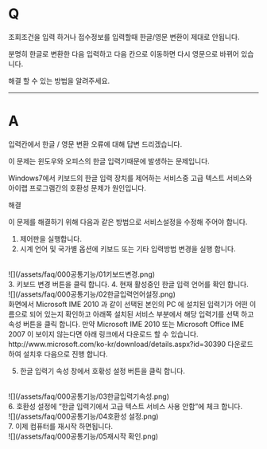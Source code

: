 # Q

조회조건을 입력 하거나 접수정보를 입력할때 한글/영문 변환이 제대로 안됩니다.

분명히 한글로 변환한 다음 입력하고 다음 칸으로 이동하면 다시 영문으로 바뀌어 있습니다.

해결 할 수 있는 방법을 알려주세요.

***

# A
입력칸에서 한글 / 영문 변환 오류에 대해 답변 드리겠습니다.

이 문제는 윈도우와 오피스의 한글 입력기때문에 발생하는 문제입니다.

Windows7에서 키보드의 한글 입력 장치를 제어하는 서비스중 고급 텍스트 서비스와 아이랩 프로그램간의 호환성 문제가 원인입니다.

해결

이 문제를 해결하기 위해 다음과 같은 방법으로 서비스설정을 수정해 주어야 합니다.
1. 제어판을 실행합니다.
2. 시계 언어 및 국가별 옵션에 키보드 또는 기타 입력방법 변경을 실행 합니다.
<br>
![](/assets/faq/000공통기능/01키보드변경.png)
<br>
3. 키보드 변경 버튼을 클릭 합니다.
4. 현재 활성중인 한글 입력 언어를 확인 합니다.
<br>
![](/assets/faq/000공통기능/02한글입력언어설정.png)
<br>
화면에서 Microsoft IME 2010 과 같이 선택된 본인의 PC 에 설치된 입력기가
어떤 이름으로 되어 있는지 확인하고 아래쪽 설치된 서비스 부분에서 해당
입력기를 선택 하고 속성 버튼을 클릭 합니다.
만약 Microsoft IME 2010 또는 Microsoft Office IME 2007 이 보이지 않는다면
아래 링크에서 다운로드 할 수 있습니다.
http://www.microsoft.com/ko-kr/download/details.aspx?id=30390
다운로드 하여 설치후 다음으로 진행 합니다.
<br>

5. 한글 입력기 속성 창에서 호홖성 설정 버튼을 클릭 합니다.
<br>
![](/assets/faq/000공통기능/03한글입력기속성.png)
<br>
6. 호환성 설정에 “한글 입력기에서 고급 텍스트 서비스 사용 안함”에 체크 합니다.
<br>
![](/assets/faq/000공통기능/04호환성 설정.png)
<br>
7. 이제 컴퓨터를 재시작 하면됩니다.
<br>
![](/assets/faq/000공통기능/05재시작 확인.png)   